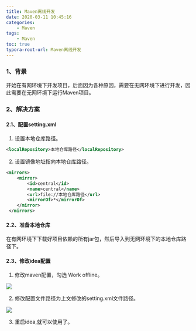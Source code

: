 ```yaml
---
title: Maven离线开发
date: 2020-03-11 10:45:16
categories:
	- Maven
tags: 
	- Maven
toc: true
typora-root-url: Maven离线开发
---
```




### 1、背景
开始在有网环境下开发项目，后面因为各种原因，需要在无网环境下进行开发，因此需要在无网环境下运行Maven项目。



### 2、解决方案

#### 2.1、配置setting.xml
1. 设置本地仓库路径。

```xml
<localRepository>本地仓库路径</localRepository>
```
2. 设置镜像地址指向本地仓库路径。

```xml
<mirrors>
    <mirror>
        <id>central</id>
        <name>central</name>
        <url>file://本地仓库路径</url>
        <mirrorOf>*</mirrorOf>
    </mirror>
 </mirrors>
```



#### 2.2、准备本地仓库

在有网环境下下载好项目依赖的所有jar包，然后导入到无网环境下的本地仓库路径下。



#### 2.3、修改idea配置

1. 修改maven配置，勾选 Work offline。

![](1.PNG)

2. 修改配置文件路径为上文修改的setting.xml文件路径。

![](2.PNG)

3. 重启idea,就可以使用了。